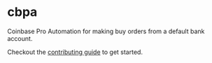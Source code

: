# cbpa

Coinbase Pro Automation for making buy orders from a default bank account.

Checkout the [contributing guide](./CONTRIBUTING.md) to get started.
